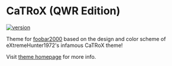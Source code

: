 # CaTRoX (QWR Edition) 
[![version][version_badge]][changelog]

Theme for [foobar2000](https://www.foobar2000.org) based on the design and color scheme of eXtremeHunter1972's infamous CaTRoX theme!

Visit [theme homepage](https://theqwertiest.github.io/CaTRoX_QWR/) for more info.

[changelog]: https://github.com/theqwertiest/CaTRoX_QWR/blob/master/CHANGELOG.md
[version_badge]: https://img.shields.io/github/release/theqwertiest/CaTRoX_QWR.svg
